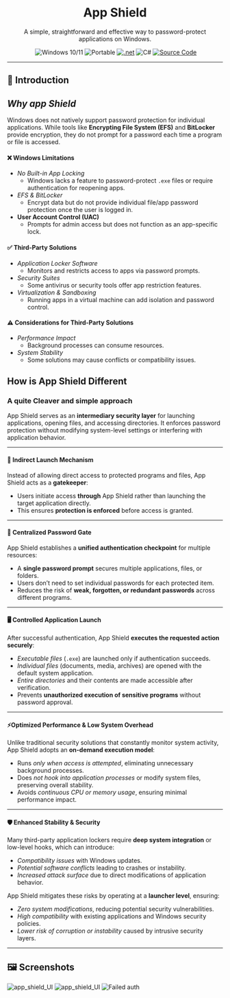  
<h1 align="center">App Shield</h1>

<p align="center"> A simple, straightforward and effective way to password-protect applications on Windows.</p>
<p align="center">
  <a href='https://github.com/adrnjn/App-shield-/blob/main/LICENSE' target="_blank"><img alt='' src='https://img.shields.io/badge/license_-MIT-100000?style=plastic&logo=&logoColor=807979&labelColor=E0EAE2&color=C2ED07'/></a>
  <img src="https://img.shields.io/badge/windows-10%2F11-blue?color=cyan" alt="Windows 10/11">
  <img src="https://img.shields.io/badge/PORTABLE-orange?style=flat&color=21af90" alt="Portable">
  <a href='https://github.com/shivamkapasia0' target="_blank"><img alt='.net' src='https://img.shields.io/badge/.NET_core-100000?style=plastic&logo=.net&logoColor=807979&labelColor=F7F8FD&color=12CAB4'/></a>
  <img src="https://img.shields.io/badge/-100000?style=flat&logo=c#&logoColor=1AD6F7&labelColor=F4F4F4&color=27B30F" alt="C#">
  <a href="https://github.com/adrnjn/App-shield-/blob/main/MainWindow.xaml.cs" target="_blank">
    <img src="https://img.shields.io/badge/Source-available_-100000?style=plastic&logo=&logoColor=1AD6F7&labelColor=383838&color=D33A0F" alt="Source Code">
  </a>
</p>

***
## 📌 Introduction

## ***Why app Shield***

Windows does not natively support password protection for individual applications. While tools like **Encrypting File System (EFS)** and **BitLocker** provide encryption, they do not prompt for a password each time a program or file is accessed.  

#### ❌ **Windows Limitations** 
- *No Built-in App Locking* 
  - Windows lacks a feature to password-protect `.exe` files or require authentication for reopening apps.  
- *EFS & BitLocker* 
  - Encrypt data but do not provide individual file/app password protection once the user is logged in.  
- **User Account Control (UAC)**  
  - Prompts for admin access but does not function as an app-specific lock.  

#### ✅ **Third-Party Solutions**  
- *Application Locker Software*  
  - Monitors and restricts access to apps via password prompts.  
- *Security Suites*  
  - Some antivirus or security tools offer app restriction features.  
- *Virtualization & Sandboxing*
  - Running apps in a virtual machine can add isolation and password control.  

#### ⚠️ **Considerations for Third-Party Solutions**  
- *Performance Impact*  
  - Background processes can consume resources.  
- *System Stability*  
  - Some solutions may cause conflicts or compatibility issues.  

## How is App Shield Different

### A quite Cleaver and simple approach 
App Shield serves as an **intermediary security layer** for launching applications, opening files, and accessing directories. It enforces password protection without modifying system-level settings or interfering with application behavior.  

---

#### 🚀 **Indirect Launch Mechanism** 
Instead of allowing direct access to protected programs and files, App Shield acts as a **gatekeeper**:  
- Users initiate access **through** App Shield rather than launching the target application directly.  
- This ensures **protection is enforced** before access is granted.  

---

#### 🔑 **Centralized Password Gate** 
App Shield establishes a **unified authentication checkpoint** for multiple resources:  
- A **single password prompt** secures multiple applications, files, or folders.  
- Users don’t need to set individual passwords for each protected item.  
- Reduces the risk of **weak, forgotten, or redundant passwords** across different programs.  

---

#### 🖥️ **Controlled Application Launch**
After successful authentication, App Shield **executes the requested action securely**:  
- *Executable files* (`.exe`) are launched only if authentication succeeds.  
- *Individual files* (documents, media, archives) are opened with the default system application.  
- *Entire directories* and their contents are made accessible after verification.  
- Prevents **unauthorized execution of sensitive programs** without password approval.  

---

#### ⚡**Optimized Performance & Low System Overhead** 
Unlike traditional security solutions that constantly monitor system activity, App Shield adopts an **on-demand execution model**:  
- Runs *only when access is attempted*, eliminating unnecessary background processes.  
- Does *not hook into application processes* or modify system files, preserving overall stability.  
- Avoids *continuous CPU or memory usage*, ensuring minimal performance impact.  

---

#### **🛡️ Enhanced Stability & Security**  
Many third-party application lockers require **deep system integration** or low-level hooks, which can introduce:  
- *Compatibility issues* with Windows updates.  
- *Potential software conflicts* leading to crashes or instability.  
- *Increased attack surface* due to direct modifications of application behavior.  

App Shield mitigates these risks by operating at a **launcher level**, ensuring:  
- *Zero system modifications*, reducing potential security vulnerabilities.  
- *High compatibility* with existing applications and Windows security policies.  
- *Lower risk of corruption or instability* caused by intrusive security layers.  

---  









 





## 🖼 Screenshots

<img src="https://i.imgur.com/KKAL92I.png" alt="app_shield_UI">
<img src="https://i.imgur.com/BKO7oD5.png" alt="app_shield_UI">
<img src="https://i.imgur.com/Hbc0IRD.png" alt="Failed auth">




